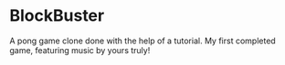 # BlockBuster
A pong game clone done with the help of a tutorial. My first completed game, featuring music by yours truly! 
